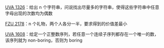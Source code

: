 [UVA 1326](https://github.com/Hapoa/Accepted/blob/master/13%20-%20%E4%B8%AD%E9%80%94%E7%9B%B8%E9%81%87%E6%B3%95/001%20-%20UVA%201326.md)：给出 n 个字符串，问说找出尽量多的字符串，使得这些字符串中任意字母出现的次数均为偶数

[FZU 2178](https://github.com/Hapoa/Accepted/blob/master/13%20-%20%E4%B8%AD%E9%80%94%E7%9B%B8%E9%81%87%E6%B3%95/002%20-%20FZU%202178.md)：n 个礼物，两个人各分一半，要求得到的价值差最小

[UVA 1608](https://github.com/Hapoa/Accepted/blob/master/13%20-%20%E4%B8%AD%E9%80%94%E7%9B%B8%E9%81%87%E6%B3%95/003%20-%20UVA%201608.md)：给定一个正整数序列，若任意一个连续子序列都存在一个唯一的数，该序列就为 non-boring，否则为 boring

















